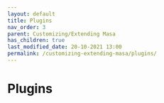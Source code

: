 ```yaml
---
layout: default
title: Plugins
nav_order: 3
parent: Customizing/Extending Masa
has_children: true
last_modified_date: 20-10-2021 13:00
permalink: /customizing-extending-masa/plugins/
---
```


# Plugins